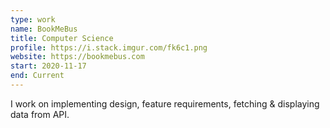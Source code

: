 ```yaml
---
type: work
name: BookMeBus
title: Computer Science
profile: https://i.stack.imgur.com/fk6c1.png
website: https://bookmebus.com
start: 2020-11-17
end: Current
---
```


I work on implementing design, feature requirements, fetching & displaying data from API.